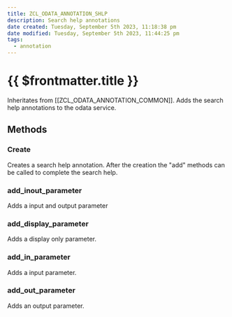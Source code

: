 ```yaml
---
title: ZCL_ODATA_ANNOTATION_SHLP
description: Search help annotations
date created: Tuesday, September 5th 2023, 11:18:38 pm
date modified: Tuesday, September 5th 2023, 11:44:25 pm
tags:
  - annotation
---
```

#  {{ $frontmatter.title }}

Inheritates from [[ZCL_ODATA_ANNOTATION_COMMON]]. Adds the search help annotations to the odata service.

## Methods

### Create

Creates a search help annotation. After the creation the "add" methods can be called to complete the search help.

### add_inout_parameter

Adds a input and output parameter

### add_display_parameter

Adds a display only parameter.

### add_in_parameter

Adds a input parameter.

### add_out_parameter

Adds an output parameter.
